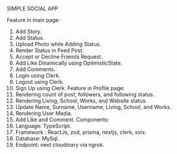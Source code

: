 SIMPLE SOCIAL APP

Feature in main page:
1.	Add Story.
2.	Add Status.
3.	Upload Photo while Adding Status.
4.	Render Status in Feed Post.
5.	Accept or Decline Friends Request.
6.	Add Like Dinamically using OptimisticState.
7.	Add Comments.
8.	Login using Clerk.
9.	Logout using Clerk.
10.	Sign Up using Clerk.
Feature in Profile page:
1.	Rendering count of post, followers, and following status.
2.	Rendering Living, School, Works, and Website status.
3.	Update Name, Surname, Username, Living, School, and Works.
4.	Rendering User Media.
5.	Add Like and Comment.
Components:
1.	Language: TypeScript.
2.	Framework : ReactJs, zod, prisma, nextjs, clerk, svix.
3.	Database: MySql.
4.	Endpoint: next cloudinary via ngrok.


